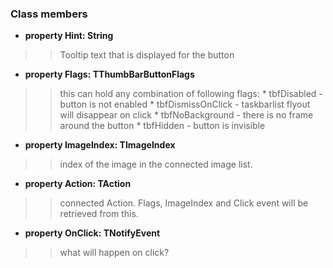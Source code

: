 ### Class members ###

  * **property Hint: String**
> > Tooltip text that is displayed for the button

  * **property Flags: TThumbBarButtonFlags**
> > this can hold any combination of following flags:
    * tbfDisabled - button is not enabled
    * tbfDismissOnClick - taskbarlist flyout will disappear on click
    * tbfNoBackground - there is no frame around the button
    * tbfHidden - button is invisible

  * **property ImageIndex: TImageIndex**
> > index of the image in the connected image list.

  * **property Action: TAction**
> > connected Action. Flags, ImageIndex and Click event will be retrieved from this.

  * **property OnClick: TNotifyEvent**
> > what will happen on click?